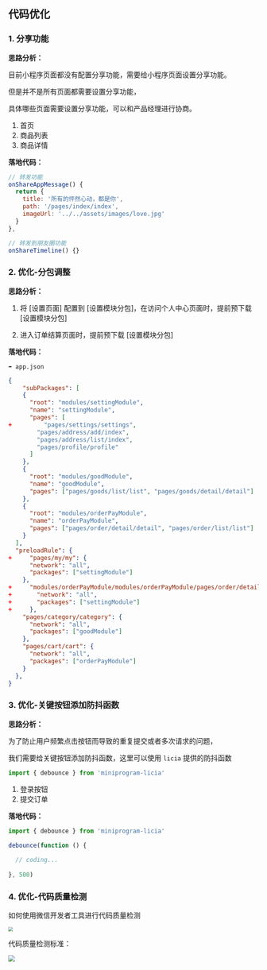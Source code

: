 ## 代码优化





### 1. 分享功能



**思路分析：**



目前小程序页面都没有配置分享功能，需要给小程序页面设置分享功能。

但是并不是所有页面都需要设置分享功能，

具体哪些页面需要设置分享功能，可以和产品经理进行协商。



1. 首页
2. 商品列表
3. 商品详情



**落地代码：**



```js
// 转发功能
onShareAppMessage() {
  return {
    title: '所有的怦然心动，都是你',
    path: '/pages/index/index',
    imageUrl: '../../assets/images/love.jpg'
  }
},

// 转发到朋友圈功能
onShareTimeline() {}

```





### 2. 优化-分包调整



**思路分析：**



1. 将 [设置页面] 配置到 [设置模块分包]，在访问个人中心页面时，提前预下载 [设置模块分包]

2. 进入订单结算页面时，提前预下载 [设置模块分包]



**落地代码：**



`➡️ app.json`

```json
{
    "subPackages": [
    {
      "root": "modules/settingModule",
      "name": "settingModule",
      "pages": [
+         "pages/settings/settings",
        "pages/address/add/index",
        "pages/address/list/index",
        "pages/profile/profile"
      ]
    },
    {
      "root": "modules/goodModule",
      "name": "goodModule",
      "pages": ["pages/goods/list/list", "pages/goods/detail/detail"]
    },
    {
      "root": "modules/orderPayModule",
      "name": "orderPayModule",
      "pages": ["pages/order/detail/detail", "pages/order/list/list"]
    }
  ],
  "preloadRule": {
+     "pages/my/my": {
      "network": "all",
      "packages": ["settingModule"]
    },
+     "modules/orderPayModule/modules/orderPayModule/pages/order/detail/detail": {
+       "network": "all",
+       "packages": ["settingModule"]
+     },
    "pages/category/category": {
      "network": "all",
      "packages": ["goodModule"]
    },
    "pages/cart/cart": {
      "network": "all",
      "packages": ["orderPayModule"]
    }
  },
}
```







### 3. 优化-关键按钮添加防抖函数



**思路分析：**



为了防止用户频繁点击按钮而导致的重复提交或者多次请求的问题，

我们需要给关键按钮添加防抖函数，这里可以使用 `licia` 提供的防抖函数

```js
import { debounce } from 'miniprogram-licia'
```



1. 登录按钮
2. 提交订单



**落地代码：**



```js
import { debounce } from 'miniprogram-licia'

debounce(function () {
    
  // coding...
    
}, 500)
```







### 4. 优化-代码质量检测



如何使用微信开发者工具进行代码质量检测



<img src="http://8.131.91.46:6677/mina/floor/代码质量检测.png" style="zoom: 56%;" />



代码质量检测标准：



<img src="http://8.131.91.46:6677/mina/floor/代码质量检测标准.png" style="zoom:80%;" />



